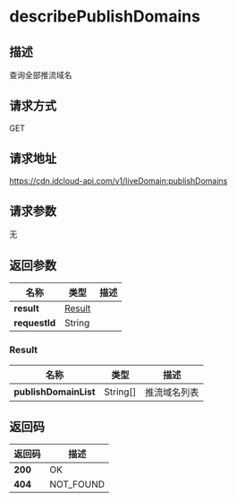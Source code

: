 # describePublishDomains


## 描述
查询全部推流域名

## 请求方式
GET

## 请求地址
https://cdn.jdcloud-api.com/v1/liveDomain:publishDomains


## 请求参数
无


## 返回参数
|名称|类型|描述|
|---|---|---|
|**result**|[Result](#result)| |
|**requestId**|String| |

### <div id="Result">Result</div>
|名称|类型|描述|
|---|---|---|
|**publishDomainList**|String[]|推流域名列表|

## 返回码
|返回码|描述|
|---|---|
|**200**|OK|
|**404**|NOT_FOUND|
